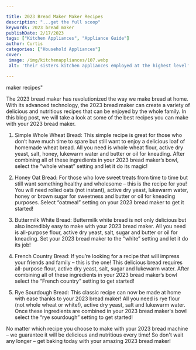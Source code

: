 ```yaml
---

title: 2023 Bread Maker Maker Recipes
description: "...get the full scoop"
keywords: 2023 bread maker
publishDate: 2/17/2023
tags: ["Kitchen Appliances", "Appliance Guide"]
author: Curtis
categories: ["Household Appliances"]
cover: 
 image: /img/kitchenappliances/107.webp
 alt: 'their sisters kitchen appliances employed at the highest level'

---
```


maker recipes"

The 2023 bread maker has revolutionized the way we make bread at home. With its advanced technology, the 2023 bread maker can create a variety of delicious and nutritious recipes that can be enjoyed by the whole family. In this blog post, we will take a look at some of the best recipes you can make with your 2023 bread maker.

1. Simple Whole Wheat Bread: This simple recipe is great for those who don’t have much time to spare but still want to enjoy a delicious loaf of homemade wheat bread. All you need is whole wheat flour, active dry yeast, salt, honey, lukewarm water and butter or oil for kneading. After combining all of these ingredients in your 2023 bread maker’s bowl, select the “whole wheat” setting and let it do its magic!

2. Honey Oat Bread: For those who love sweet treats from time to time but still want something healthy and wholesome – this is the recipe for you! You will need rolled oats (not instant), active dry yeast, lukewarm water, honey or brown sugar for sweetness and butter or oil for kneading purposes. Select “oatmeal” setting on your 2023 bread maker to get it started! 

3. Buttermilk White Bread: Buttermilk white bread is not only delicious but also incredibly easy to make with your 2023 bread maker. All you need is all-purpose flour, active dry yeast, salt, sugar and butter or oil for kneading. Set your 2023 bread maker to the “white” setting and let it do its job!

4. French Country Bread: If you’re looking for a recipe that will impress your friends and family – this is the one! This delicious bread requires all-purpose flour, active dry yeast, salt, sugar and lukewarm water. After combining all of these ingredients in your 2023 bread maker’s bowl select the “French country” setting to get started! 

5. Rye Sourdough Bread: This classic recipe can now be made at home with ease thanks to your 2023 bread maker! All you need is rye flour (not whole wheat or white!), active dry yeast, salt and lukewarm water. Once these ingredients are combined in your 2023 bread maker's bowl select the “rye sourdough” setting to get started! 

No matter which recipe you choose to make with your 2023 bread machine – we guarantee it will be delicious and nutritious every time! So don't wait any longer – get baking today with your amazing 2023 bread maker!

